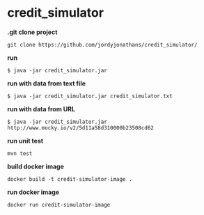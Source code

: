 # credit_simulator

**.git clone project**
```
git clone https://github.com/jordyjonathans/credit_simulator/
```

**run**
```
$ java -jar credit_simulator.jar
```

**run with data from text file**
```
$ java -jar credit_simulator.jar credit_simulator.txt
```

**run with data from URL**
```
$ java -jar credit_simulator.jar http://www.mocky.io/v2/5d11a58d310000b23508cd62
```

**run unit test**
```
mvn test
```

**build docker image**
```
docker build -t credit-simulator-image .
```



**run docker image**
```
docker run credit-simulator-image
``` 
